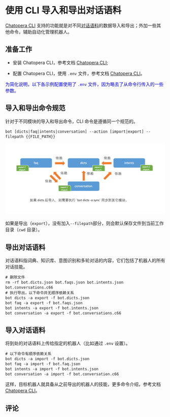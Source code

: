 # 使用 CLI 导入和导出对话语料

[Chatopera CLI](cli-install-config.md) 支持的功能就是对不同[对话语料](/products/chatbot-platform/references/glossary.html#对话语料)的数据导入和导出；外加一些其他命令，辅助自动化管理机器人。

## 准备工作

* 安装 Chatopera CLI，参考文档 [Chatopera CLI](/products/chatbot-platform/references/cli.html);

* 配置 Chatopera CLI，使用 `.env` 文件，参考文档 [Chatopera CLI](/products/chatbot-platform/references/cli.html)。

<font color="blue">为简化说明，以下各示例配置使用了 `.env` 文件，因为略去了从命令行传入的一些参数。</font>

## 导入和导出命令规范

针对于不同模块的导入和导出命令，CLI 命令是遵循同一个规范的。

```
bot [dicts|faq|intents|conversation] --action [import|export] --filepath {{FILE_PATH}}
```

<img width="800" src="../../../images/products/platform/screenshot-20210906-081057.png" alt="" />

如果是导出（`export`），没有加入`--filepath`部分，则会默认保存文件到当前工作目录（`cwd` 目录）。

## 导出对话语料

对话语料指词典、知识库、意图识别和多轮对话的内容，它们包括了机器人的所有对话技能。

```
# 删除文件
rm -rf bot.dicts.json bot.faqs.json bot.intents.json bot.conversations.c66
# 执行导出，以下命令并无顺序依赖关系
bot dicts -a export -f bot.dicts.json
bot faq -a export -f bot.faqs.json
bot intents -a export -f bot.intents.json
bot conversation -a export -f bot.conversations.c66
```

## 导入对话语料

将到处的对话语料上传给指定的机器人（比如通过 `.env` 设置）。

```
# 以下命令有顺序依赖关系
bot dicts -a import -f bot.dicts.json
bot faq -a import -f bot.faq.json
bot intents -a import -f bot.intents.json
bot conversation -a import -f bot.conversation.c66
```

这样，目标机器人就具备从之前导出的机器人的技能，更多命令介绍，参考文档 [Chatopera CLI](/products/chatbot-platform/references/cli.html)。


## 评论

<script src="https://utteranc.es/client.js"
        repo="chatopera/docs"
        issue-term="pathname"
        label="Comment"
        theme="github-light"
        crossorigin="anonymous"
        async>
</script>
